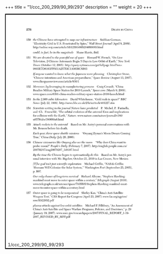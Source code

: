 +++
title = "1/ccc_200_299/90_99/293"
description = ""
weight = 20
+++

<table style="border:2px solid black;max-width:800px;max-height:800px;" 
><tr><td><img class="center-fit-jpg"
src="/jpg_/out_jpg_dbc_293.jpg"  >1/ccc_200_299/90_99/293</img></td></tr></table>